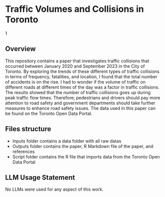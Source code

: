# Traffic Volumes and Collisions in Toronto
1
## Overview
This repository contains a paper that investigates traffic collisions that occurred between January 2020 and September 2023 in the City of Toronto. By exploring the trends of these different types of traffic collisions in terms of frequency, fatalities, and location, I found that the total number of accidents is on the rise. I had to wonder if the volume of traffic on different roads at different times of the day was a factor in traffic collisions. The results showed that the number of traffic collisions goes up during peak traffic flow times. Therefore; pedestrians and drivers should pay more attention to road safety and government departments should take further measures to enhance road safety issues. The data used in this paper can be found on the Toronto Open Data Portal.

## Files structure
- Inputs folder contains a data folder with all raw datas
- Outputs folder contains the paper, R Markdown file of the paper, and references
- Script folder contains the R file that imports data from the Toronto Open Data Portal

## LLM Usage Statement 
No LLMs were used for any aspect of this work.
